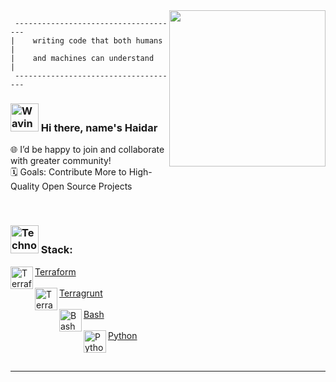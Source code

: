 <img align='right' src='https://i.pinimg.com/originals/3c/15/51/3c1551845efe25bbed46379570214ee1.gif' width='250'>

     -------------------------------------
    |    writing code that both humans    |
    |    and machines can understand      |
     -------------------------------------    



###  <img src="https://raw.githubusercontent.com/Tarikul-Islam-Anik/Animated-Fluent-Emojis/master/Emojis/Hand%20gestures/Waving%20Hand.png" alt="Waving Hand" width="45" height="45" /> Hi there, name's Haidar

🌐 I’d be happy to join and collaborate with greater community! <br/>
🗓️ Goals: Contribute More to High-Quality Open Source Projects


<br /> 

[//]: # (<img align="center" src="https://github-readme-stats.vercel.app/api/top-langs/?username=haidargit&theme=light&hide_langs_below=1" />)  
### <img src="https://em-content.zobj.net/source/telegram/386/technologist_1f9d1-200d-1f4bb.webp" alt="Technologist" width="45" height="45" /> Stack:  

<!---[<img align="left" alt="Aws" width="36px" src="https://avatars.githubusercontent.com/u/2232217?s=200&v=4" />Amazon Web Services (AWS) Cloud <br/><br/>][aws] --->

[<img align="left" alt="Terraform" width="36px" src="https://avatars.githubusercontent.com/u/761456?s=48&v=4" />Terraform <br/><br/>][Terraform]
[<img align="left" alt="Terragrunt" width="36px" src="https://avatars.githubusercontent.com/u/17118990?s=48&v=4" />Terragrunt <br/><br/>][Terragrunt]
[<img align="left" alt="Bash" width="36px" src="https://upload.wikimedia.org/wikipedia/commons/4/4b/Bash_Logo_Colored.svg" />Bash <br/><br/>][Bash]
[<img align="left" alt="Python" width="36px" src="https://avatars.githubusercontent.com/u/1525981?s=200&v=4" />Python <br/><br/>][Python]
<br />

---

<!---[linkedin]: https://linkedin.com/in/haidar1 --->
[aws]: https://aws.amazon.com/
[Terraform]: https://github.com/hashicorp/terraform
[Terragrunt]: https://github.com/gruntwork-io/terragrunt
[Bash]: https://www.gnu.org/savannah-checkouts/gnu/bash/manual/bash.html
[Python]: https://github.com/python
